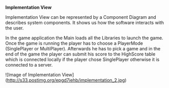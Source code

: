 **Implementation View**

Implementation View can be represented by a Component Diagram and describes system components. It shows us how the software interacts with the user.

In the game application the Main loads all the Libraries to launch the game. Once the game is running the player has to choose a PlayerMode (SinglePlayer or MultiPlayer). Afterwards he has to pick a game and in the end of the game the player can submit his score to the HighScore table which is connected locally if the player chose SinglePlayer otherwise it is connected to a server.


![Image of Implementation View] (http://s33.postimg.org/epgd7iehb/implementation_2.jpg)
